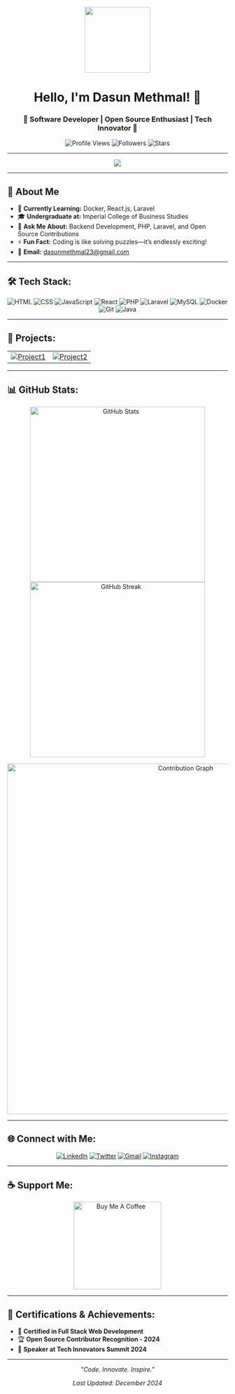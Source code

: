 <p align="center">
  <img src="https://github.com/7oSkaaa/7oSkaaa/blob/main/Images/about_me.gif?raw=true" width="150px">
</p>

<h1 align="center">Hello, I'm Dasun Methmal! 👋</h1>
<h3 align="center">🚀 Software Developer | Open Source Enthusiast | Tech Innovator 🚀</h3>

<p align="center">
  <img src="https://komarev.com/ghpvc/?username=Dass23M&label=Profile%20Views&color=blueviolet&style=flat-square" alt="Profile Views" />
  <img src="https://img.shields.io/github/followers/Dass23M?label=Followers&color=ff69b4&style=flat-square" alt="Followers" />
  <img src="https://img.shields.io/github/stars/Dass23M?label=Stars&color=orange&style=flat-square" alt="Stars" />
</p>

---

<div align="center">
  <img src="https://readme-typing-svg.herokuapp.com?font=Fira+Code&size=24&pause=1000&color=0EF6FF&center=true&vCenter=true&width=600&lines=Empowering+Tech+Solutions;Building+Innovative+Applications;Passionate+About+Coding+and+Learning">
</div>

---

## 🌟 About Me
- 🌱 **Currently Learning:** Docker, React.js, Laravel  
- 🎓 **Undergraduate at:** Imperial College of Business Studies  
- 💬 **Ask Me About:** Backend Development, PHP, Laravel, and Open Source Contributions  
- ⚡ **Fun Fact:** Coding is like solving puzzles—it’s endlessly exciting!  
- 📧 **Email:** dasunmethmal23@gmail.com  

---

## 🛠️ Tech Stack:
<p align="center">
  <img src="https://img.shields.io/badge/HTML5-%23E34F26.svg?style=flat&logo=html5&logoColor=white" alt="HTML" />
  <img src="https://img.shields.io/badge/CSS3-%231572B6.svg?style=flat&logo=css3&logoColor=white" alt="CSS" />
  <img src="https://img.shields.io/badge/JavaScript-%23F7DF1E.svg?style=flat&logo=javascript&logoColor=black" alt="JavaScript" />
  <img src="https://img.shields.io/badge/React-%2361DAFB.svg?style=flat&logo=react&logoColor=black" alt="React" />
  <img src="https://img.shields.io/badge/PHP-%23777BB4.svg?style=flat&logo=php&logoColor=white" alt="PHP" />
  <img src="https://img.shields.io/badge/Laravel-%23FF2D20.svg?style=flat&logo=laravel&logoColor=white" alt="Laravel" />
  <img src="https://img.shields.io/badge/MySQL-%2300f.svg?style=flat&logo=mysql&logoColor=white" alt="MySQL" />
  <img src="https://img.shields.io/badge/Docker-%230db7ed.svg?style=flat&logo=docker&logoColor=white" alt="Docker" />
  <img src="https://img.shields.io/badge/Git-%23F05032.svg?style=flat&logo=git&logoColor=white" alt="Git" />
  <img src="https://img.shields.io/badge/Java-%23ED8B00.svg?style=flat&logo=openjdk&logoColor=white" alt="Java" />
</p>

---

## 🚀 Projects:
<table align="center">
<tr>
  <td align="center">
    <a href="https://github.com/Dass23M/Project1">
      <img src="https://github-readme-stats.vercel.app/api/pin/?username=Dass23M&repo=Project1&theme=radical" alt="Project1">
    </a>
  </td>
  <td align="center">
    <a href="https://github.com/Dass23M/Project2">
      <img src="https://github-readme-stats.vercel.app/api/pin/?username=Dass23M&repo=Project2&theme=radical" alt="Project2">
    </a>
  </td>
</tr>
</table>

---

## 📊 GitHub Stats:
<p align="center">
  <img src="https://github-readme-stats.vercel.app/api?username=Dass23M&show_icons=true&theme=radical&count_private=true" alt="GitHub Stats" width="400" />
  <img src="https://github-readme-streak-stats.herokuapp.com/?user=Dass23M&theme=radical" alt="GitHub Streak" width="400" />
</p>

<p align="center">
  <img src="https://github-readme-activity-graph.cyclic.app/graph?username=Dass23M&theme=radical" alt="Contribution Graph" width="800" />
</p>

---

## 🌐 Connect with Me:
<p align="center">
  <a href="https://linkedin.com/in/dasunmethmal" target="_blank"><img src="https://img.icons8.com/fluent/48/000000/linkedin.png" alt="LinkedIn" /></a>
  <a href="https://twitter.com/MethmalDasun" target="_blank"><img src="https://img.icons8.com/fluent/48/000000/twitter.png" alt="Twitter" /></a>
  <a href="mailto:dasunmethmal23@gmail.com"><img src="https://img.icons8.com/fluent/48/000000/gmail.png" alt="Gmail" /></a>
  <a href="https://instagram.com/_dase23_" target="_blank"><img src="https://img.icons8.com/fluent/48/000000/instagram-new.png" alt="Instagram" /></a>
</p>

---

## ☕ Support Me:
<p align="center">
  <a href="https://www.buymeacoffee.com/Dass23M" target="_blank">
    <img src="https://cdn.buymeacoffee.com/buttons/v2/default-yellow.png" width="200" alt="Buy Me A Coffee" />
  </a>
</p>

---

## 📜 Certifications & Achievements:
- 📜 **Certified in Full Stack Web Development**  
- 🏆 **Open Source Contributor Recognition - 2024**  
- 🎤 **Speaker at Tech Innovators Summit 2024**  

---

<p align="center">
  <em>"Code. Innovate. Inspire."</em>
</p>
<p align="center">
  <em>Last Updated: December 2024</em>
</p>
